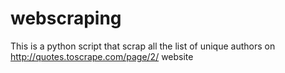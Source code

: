 # webscraping
This is a python script that scrap all the list of unique authors on http://quotes.toscrape.com/page/2/ website

